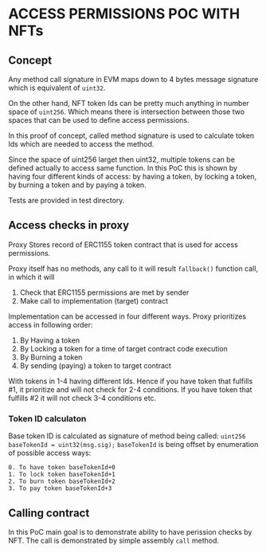 # ACCESS PERMISSIONS POC WITH NFTs

## Concept

Any method call signature in EVM maps down to 4 bytes message signature which is equivalent of `uint32`.

On the other hand, NFT token Ids can be pretty much anything in number space of  `uint256`. Which means there is intersection between those two spaces that can be used to define access permissions. 

In this proof of concept, called method signature is used to calculate token Ids which are needed to access the method. 

Since the space of uint256 larget then uint32, multiple tokens can be defined actually to access same function. In this PoC this is shown by having four different kinds of access: by having a token, by locking a token, by burning a token and by paying a token. 

Tests are provided in test directory. 

## Access checks in proxy
Proxy Stores record of ERC1155 token contract that is used for access permissions.

Proxy itself has no methods, any call to it will result `fallback()` function call, in which it will 
1. Check that ERC1155 permissions are met by sender
2. Make call to implementation (target) contract

Implementation can be accessed in four different ways. Proxy prioritizes access in following order:
1. By Having a token 
2. By Locking a token for a time of target contract code execution
3. By Burning a token
4. By sending (paying) a token to target contract 

With tokens in 1-4 having different Ids. Hence if you have token that fulfills #1, it prioritize and will not check for 2-4 conditions. If you have token that fulfills #2 it will not check 3-4 conditions etc. 

### Token ID calculaton

Base token ID is calculated as signature of method being called: `uint256 baseTokenId = uint32(msg.sig);` 
`baseTokenId` is being offset by enumeration of possible access ways: 
```
0. To have token baseTokenId+0
1. To lock token baseTokenId+1
2. To burn token baseTokenId+2
3. To pay token baseTokenId+3
```

## Calling contract

In this PoC main goal is to demonstrate ability to have perission checks by NFT. The call is demonstrated by simple assembly `call` method.

